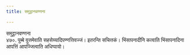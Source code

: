 ```yaml
---
title: समुट्ठानवण्णना

---
```

समुट्ठानवण्णना  
४७०. पुब्बे वुत्तमेवाति सहसेय्यादिपण्णत्तिवज्जं। इतरन्ति सचित्तकं। भिंसापनादीनि कत्वाति भिंसापनादिना आपत्तिं आपज्जित्वाति अधिप्पायो।  